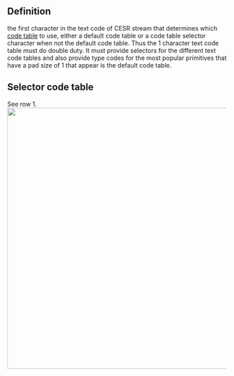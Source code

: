 ## Definition

the first character in the text code of CESR stream that determines which [code table](code-table.md) to use, either a default code table or a code table selector character when not the default code table. Thus the 1 character text code table must do double duty. It must provide selectors for the different text code tables and also provide type codes for the most popular primitives that have a pad size of 1 that appear is the default code table.

## Selector code table

See row 1.
<img src="https://hackmd.io/_uploads/H1LHEQDfj.png" width="600" />
